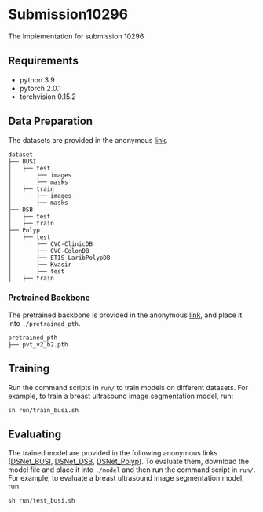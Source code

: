 # Submission10296
The lmplementation for submission 10296

## Requirements

- python 3.9
- pytorch 2.0.1
- torchvision 0.15.2

## Data Preparation

The datasets are provided in the anonymous [link](https://drive.google.com/drive/folders/1x36Dpv7FMSxx6LtVmwiFkyhKhTG3u1bI?usp=sharing).

```
dataset
├── BUSI
│   ├── test
│   	├── images
│   	├── masks
│   ├── train
│   	├── images
│   	├── masks
├── DSB
│   ├── test
│   ├── train
├── Polyp
│   ├── test
│   	├── CVC-ClinicDB
│   	├── CVC-ColonDB
│   	├── ETIS-LaribPolypDB
│   	├── Kvasir
│   	├── test
│   ├── train
```

### Pretrained Backbone

The pretrained backbone is provided in the anonymous [link](https://drive.google.com/file/d/1QtMs4uSyXVHS9uYZAj4_HDzfBAlG6UJG/view?usp=sharing), and place it into `./pretrained_pth`.

```
pretrained_pth
├── pvt_v2_b2.pth
```

## Training

Run the command scripts in `run/` to train models on different datasets. For example,  to train a breast ultrasound image segmentation model, run:

```
sh run/train_busi.sh
```

## Evaluating

The trained model are provided in the following anonymous links ([DSNet_BUSI](https://drive.google.com/file/d/1XFV-D0AfsiaWkx-9Q8kS9wTIX6rleY55/view?usp=sharing), [DSNet_DSB](https://drive.google.com/file/d/1i0rskLdInlGuR0slUO8DTCq2ITIcwuVw/view?usp=sharing), [DSNet_Polyp](https://drive.google.com/file/d/1Ove07h2nCHv6L0UFRboEbyjgiAf7jvD-/view?usp=sharing)). To evaluate them, download the model file and place it into `./model` and then run the command script in `run/`. For example,  to evaluate a breast ultrasound image segmentation model, run:

```
sh run/test_busi.sh
```


